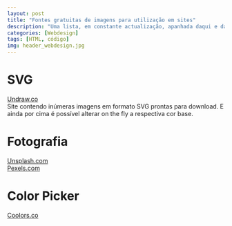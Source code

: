```yaml
---
layout: post
title: "Fontes gratuitas de imagens para utilização em sites"
description: "Uma lista, em constante actualização, apanhada daqui e dali, de alguns recursos interessantes"
categories: [Webdesign]
tags: [HTML, código]
img: header_webdesign.jpg
---
```

# SVG
[Undraw.co](https://undraw.co)   
Site contendo inúmeras imagens em formato SVG prontas para download. E ainda por cima é possível alterar on the fly a respectiva cor base.

# Fotografia
[Unsplash.com](https://unsplash.com/)  
[Pexels.com](https://www.pexels.com/)

# Color Picker
[Coolors.co](https://coolors.co/)  

